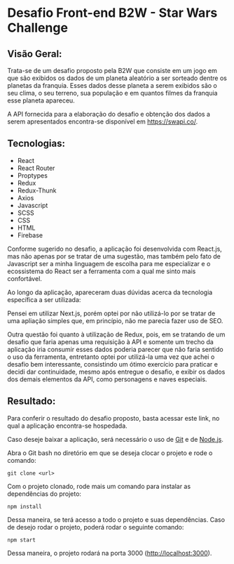 # Desafio Front-end B2W - Star Wars Challenge

## Visão Geral:

Trata-se de um desafio proposto pela B2W que consiste em um jogo em que são exibidos os dados de um planeta aleatório a ser sorteado dentre os planetas da franquia. Esses dados desse planeta a serem exibidos são o seu clima, o seu terreno, sua população e em quantos filmes da franquia esse planeta apareceu.

A API fornecida para a elaboração do desafio e obtenção dos dados a serem apresentados encontra-se disponível em https://swapi.co/.

## Tecnologias:

- React
- React Router
- Proptypes
- Redux
- Redux-Thunk
- Axios
- Javascript
- SCSS
- CSS
- HTML
- Firebase

Conforme sugerido no desafio, a aplicação foi desenvolvida com React.js, mas não apenas por se tratar de uma sugestão, mas também pelo fato de Javascript ser a minha linguagem de escolha para me especializar e o ecossistema do React ser a ferramenta com a qual me sinto mais confortável.

Ao longo da aplicação, apareceram duas dúvidas acerca da tecnologia específica a ser utilizada:

Pensei em utilizar Next.js, porém optei por não utilizá-lo por se tratar de uma apliação simples que, em princípio, não me parecia fazer uso de SEO.

Outra questão foi quanto à utilização de Redux, pois, em se tratando de um desafio que faria apenas uma requisição à API e somente um trecho da aplicação iria consumir esses dados poderia parecer que não faria sentido o uso da ferramenta, entretanto optei por utilizá-la uma vez que achei o desafio bem interessante, consistindo um ótimo exercício para praticar e decidi dar continuidade, mesmo após entregue o desafio, e exibir os dados dos demais elementos da API, como personagens e naves especiais.

## Resultado:

Para conferir o resultado do desafio proposto, basta acessar este link, no qual a aplicação encontra-se hospedada.

Caso deseje baixar a aplicação, será necessário o uso de [Git](https://git-scm.com/) e de [Node.js](https://nodejs.org/en/).

Abra o Git bash no diretório em que se deseja clocar o projeto e rode o comando:

`git clone <url>`

Com o projeto clonado, rode mais um comando para instalar as dependências do projeto:

`npm install`

Dessa maneira, se terá acesso a todo o projeto e suas dependências. Caso de desejo rodar o projeto, poderá rodar o seguinte comando:

`npm start`

Dessa maneira, o projeto rodará na porta 3000 ([http://localhost:3000](http://localhost:3000)).
